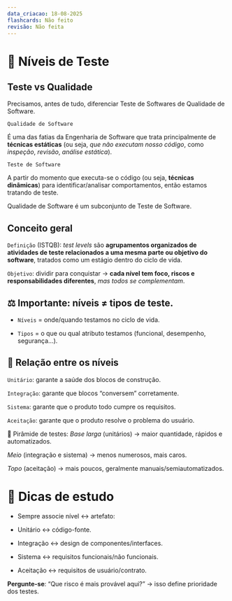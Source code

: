 ```yaml
---
data_criacao: 18-08-2025
flashcards: Não feito
revisão: Não feita
---
```

# 📌 Níveis de Teste

## Teste vs Qualidade

Precisamos, antes de tudo, diferenciar Teste de Softwares de Qualidade de Software.

	Qualidade de Software
É uma das fatias da Engenharia de Software que trata principalmente de **técnicas estáticas** (ou seja, *que não executam nosso código*, como *inspeção*, *revisão*, *análise estática*).

	Teste de Software
A partir do momento que executa-se o código (ou seja, **técnicas dinâmicas**) para identificar/analisar comportamentos, então estamos tratando de teste.

Qualidade de Software é um subconjunto de Teste de Software.


## Conceito geral

``Definição`` (ISTQB): *test levels* são **agrupamentos organizados de atividades de teste relacionados a uma mesma parte ou objetivo do software**, tratados como um estágio dentro do ciclo de vida.

``Objetivo``: dividir para conquistar → **cada nível tem foco, riscos e responsabilidades diferentes**, *mas todos se complementam*.


## ⚖️ Importante: níveis ≠ tipos de teste.

- ``Níveis`` = onde/quando testamos no ciclo de vida.

- ``Tipos`` = o que ou qual atributo testamos (funcional, desempenho, segurança…).

## 🧩 Relação entre os níveis

``Unitário``: garante a saúde dos blocos de construção.

``Integração``: garante que blocos “conversem” corretamente.

``Sistema``: garante que o produto todo cumpre os requisitos.

``Aceitação``: garante que o produto resolve o problema do usuário.

📌 Pirâmide de testes:
*Base larga* (unitários) → maior quantidade, rápidos e automatizados.

*Meio* (integração e sistema) → menos numerosos, mais caros.

*Topo* (aceitação) → mais poucos, geralmente manuais/semiautomatizados.

# 📝 Dicas de estudo

- Sempre associe nível ↔ artefato:

- Unitário ↔ código-fonte.

- Integração ↔ design de componentes/interfaces.

- Sistema ↔ requisitos funcionais/não funcionais.

- Aceitação ↔ requisitos de usuário/contrato.

**Pergunte-se**: “Que risco é mais provável aqui?” → isso define prioridade dos testes.
